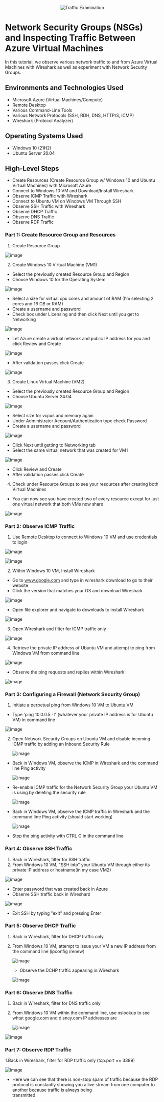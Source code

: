<p align="center">
<img src="https://i.imgur.com/Ua7udoS.png" alt="Traffic Examination"/>
</p>

<h1>Network Security Groups (NSGs) and Inspecting Traffic Between Azure Virtual Machines</h1>
In this tutorial, we observe various network traffic to and from Azure Virtual Machines with Wireshark as well as experiment with Network Security Groups. <br />

<h2>Environments and Technologies Used</h2>

- Microsoft Azure (Virtual Machines/Compute)
- Remote Desktop
- Various Command-Line Tools
- Various Network Protocols (SSH, RDH, DNS, HTTP/S, ICMP)
- Wireshark (Protocol Analyzer)

<h2>Operating Systems Used </h2>

- Windows 10 (21H2)
- Ubuntu Server 20.04

<h2>High-Level Steps</h2>

- Create Resources (Create Resource Group w/ Windows 10 and Ubuntu Virtual Machines) with Microsoft Azure
- Connect to Windows 10 VM and Download/Install Wireshark
- Observe ICMP Traffic with Wireshark
- Connect to Ubuntu VM on Windows VM Through SSH
- Observe SSH Traffic with Wireshark
- Observe DHCP Traffic
- Observe DNS Traffic
- Observe RDP Traffic

<h3>Part 1: Create Resource Group and Resources</h3>

1. Create Resource Group

  ![image](https://github.com/user-attachments/assets/0b938d33-1c31-41a1-8b18-55cfa34d4c26)

2. Create Windows 10 Virtual Machine (VM1)
  - Select the previously created Resource Group and Region
  - Choose Windows 10 for the Operating System

  ![image](https://github.com/user-attachments/assets/6f39604a-0e83-4823-9c1b-91359e51f4d7)

  - Select a size for virtual cpu cores and amount of RAM (I'm selecting 2 cores and 16 GB or RAM)
  - Create a username and password
  - Check box under Licensing and then click Next until you get to Networking

  ![image](https://github.com/user-attachments/assets/5d37f63b-93d4-454b-bb2e-094b675009dc)

  - Let Azure create a virtual network and public IP address for you and click Review and Create

  ![image](https://github.com/user-attachments/assets/f496c973-e33c-416b-b45d-61d5eb5e0c7f)

  - After validation passes click Create

  ![image](https://github.com/user-attachments/assets/89ce06cf-5ca4-4bbb-a988-12171bc21f3e)

3. Create Linux Virtual Machine (VM2)
  - Select the previously created Resource Group and Region
  - Choose Ubuntu Server 24.04

  ![image](https://github.com/user-attachments/assets/29021a84-a10d-4de6-92db-280187973771)

  - Select size for vcpus and memory again
  - Under Administrator Account/Authentication type check Password
  - Create a username and password

  ![image](https://github.com/user-attachments/assets/6d21c12b-bde7-42d3-948c-f1962e2df4ce)

  - Click Next until getting to Networking tab
  - Select the same virtual network that was created for VM1

  ![image](https://github.com/user-attachments/assets/47d205a9-3d00-4c8a-9326-9c715d78792b)

  - Click Review and Create
  - After validation passes click Create

4. Check under Resource Groups to see your resources after creating both Virtual Machines
  - You can now see you have created two of every resource except for just one virtual network that both VMs now share

  ![image](https://github.com/user-attachments/assets/23d1b495-9f45-4576-a62a-f5743cc085cb)


<h3>Part 2: Observe ICMP Traffic</h3>

1. Use Remote Desktop to connect to Windows 10 VM and use credentials to login

![image](https://github.com/user-attachments/assets/77778be9-bf05-4aef-a4c3-5ee9de982682)


![image](https://github.com/user-attachments/assets/8fdf63f0-3ec2-48f3-a04c-f2715a5f0cdd)


2. Within Windows 10 VM, Install Wireshark
  - Go to www.google.com and type in wireshark download to go to their website
  - Click the version that matches your OS and download Wireshark

   ![image](https://github.com/user-attachments/assets/7db27453-3ee3-4f83-88f3-9aa2cd5ccd3e)
     
  - Open file explorer and navigate to downloads to install Wireshark
  
   ![image](https://github.com/user-attachments/assets/4941be4b-a9f4-4bc6-8752-d8dac62f7f73)

3. Open Wireshark and filter for ICMP traffic only

![image](https://github.com/user-attachments/assets/45a635ad-f41a-4b03-8fed-b0a06cfc90c9)

4. Retrieve the private IP address of Ubuntu VM and attempt to ping from Windows VM from command line

  ![image](https://github.com/user-attachments/assets/66478f8b-9f3a-4990-885b-059db7912c84)

  - Observe the ping requests and replies within Wireshark

  ![image](https://github.com/user-attachments/assets/56522d6f-6ae5-4097-888c-325e6253566c)

<h3>Part 3: Configuring a Firewall (Network Security Group)</h3>

1. Initiate a perpetual ping from Windows 10 VM to Ubuntu VM
  - Type 'ping 10.0.0.5 -t' (whatever your private IP address is for Ubuntu VM) in command line

  ![image](https://github.com/user-attachments/assets/dcec0b73-1dd3-4cd4-b453-23dd7220502a)

2. Open Network Security Groups on Ubuntu VM and disable incoming ICMP traffic by adding an Inbound Security Rule

   ![image](https://github.com/user-attachments/assets/3c5581e1-8c47-4894-a399-c83ef7568f70)

  - Back in Windows VM, observe the ICMP in Wireshark and the command line Ping activity
    
    ![image](https://github.com/user-attachments/assets/1ecf6b4d-0ae5-4844-86c5-ee525e6e62ab)

  - Re-enable ICMP traffic for the Network Security Group your Ubuntu VM is using by deleting the security rule

    ![image](https://github.com/user-attachments/assets/cdea96a9-1eae-47b1-b9e5-622f01156214)

  - Back in Windows VM, observe the ICMP traffic in Wireshark and the command line Ping activity (should start working)

    ![image](https://github.com/user-attachments/assets/9dd7d4d0-0943-4b3f-86fc-ae27658c7d84)

  - Stop the ping activity with CTRL C in the command line

<h3>Part 4: Observe SSH Traffic</h3>

1. Back in Wireshark, filter for SSH traffic
2. From Windows 10 VM, "SSH into" your Ubuntu VM through either its private IP address or hostname(in my case VM2)

  ![image](https://github.com/user-attachments/assets/b79810ee-b006-4824-97b8-9c5addd99398)

  - Enter password that was created back in Azure
  - Observe SSH traffic back in Wireshard

  ![image](https://github.com/user-attachments/assets/52ce27bb-61e1-4681-a31f-447ce52c8b91)

  - Exit SSH by typing "exit" and pressing Enter

<h3>Part 5: Observe DHCP Traffic</h3>

1. Back in Wireshark, filter for DHCP traffic only
2. From Windows 10 VM, attempt to issue your VM a new IP address from the command line (ipconfig /renew)

   ![image](https://github.com/user-attachments/assets/bb505c80-c7e4-4924-a2ae-eacb8ba74fc0)

   - Observe the DCHP traffic appearing in Wireshark
  
   ![image](https://github.com/user-attachments/assets/37e4ceda-5fb2-41e9-94c4-6409a97ef887)

<h3>Part 6: Observe DNS Traffic</h3>

1. Back in Wireshark, filter for DNS traffic only
2. From Windows 10 VM within the command line, use nslookup to see whtat google.com and disney.com IP addresses are

   ![image](https://github.com/user-attachments/assets/7cd98ad2-c214-455d-b1c6-4d73c157eab6)

  ![image](https://github.com/user-attachments/assets/47db1f84-cf44-4196-8e7a-b499c073c435)

<h3>Part 7: Observe RDP Traffic</h3>

1.Back in Wireshark, filter for RDP traffic only (tcp.port == 3389)

  ![image](https://github.com/user-attachments/assets/9f5f0f97-7f11-4f72-9593-9e0bef5bdb60)

  - Here we can see that there is non-stop spam of traffic because the RDP protocol is constantly showing you a live stream from one computer to another because traffic is always being         
transmitted


